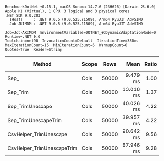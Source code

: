 ```

BenchmarkDotNet v0.15.1, macOS Sonoma 14.7.6 (23H626) [Darwin 23.6.0]
Apple M1 (Virtual), 1 CPU, 3 logical and 3 physical cores
.NET SDK 9.0.203
  [Host]     : .NET 9.0.5 (9.0.525.21509), Arm64 RyuJIT AdvSIMD
  Job-AKIMDM : .NET 9.0.5 (9.0.525.21509), Arm64 RyuJIT AdvSIMD

Job=Job-AKIMDM  EnvironmentVariables=DOTNET_GCDynamicAdaptationMode=0  Runtime=.NET 9.0  
Toolchain=net90  InvocationCount=Default  IterationTime=350ms  
MaxIterationCount=15  MinIterationCount=5  WarmupCount=6  
Quotes=True  Reader=String  

```
| Method                     | Scope | Rows  | Mean      | Ratio | MB | MB/s   | ns/row | Allocated | Alloc Ratio |
|--------------------------- |------ |------ |----------:|------:|---:|-------:|-------:|----------:|------------:|
| Sep_                       | Cols  | 50000 |  9.479 ms |  1.00 | 41 | 4396.3 |  189.6 |   1.17 KB |        1.00 |
| Sep_Trim                   | Cols  | 50000 | 13.018 ms |  1.37 | 41 | 3201.2 |  260.4 |   1.36 KB |        1.16 |
| Sep_TrimUnescape           | Cols  | 50000 | 40.026 ms |  4.22 | 41 | 1041.2 |  800.5 |   1.36 KB |        1.16 |
| Sep_TrimUnescapeTrim       | Cols  | 50000 | 39.957 ms |  4.22 | 41 | 1043.0 |  799.1 |   1.36 KB |        1.16 |
| CsvHelper_TrimUnescape     | Cols  | 50000 | 90.642 ms |  9.56 | 41 |  459.8 | 1812.8 | 451.53 KB |      384.98 |
| CsvHelper_TrimUnescapeTrim | Cols  | 50000 | 87.946 ms |  9.28 | 41 |  473.9 | 1758.9 | 445.93 KB |      380.21 |
